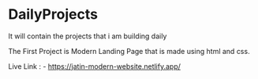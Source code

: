 # DailyProjects
It will contain the projects that i am building daily 


The First Project is Modern Landing Page that is made using html and css.

Live Link : - https://jatin-modern-website.netlify.app/
